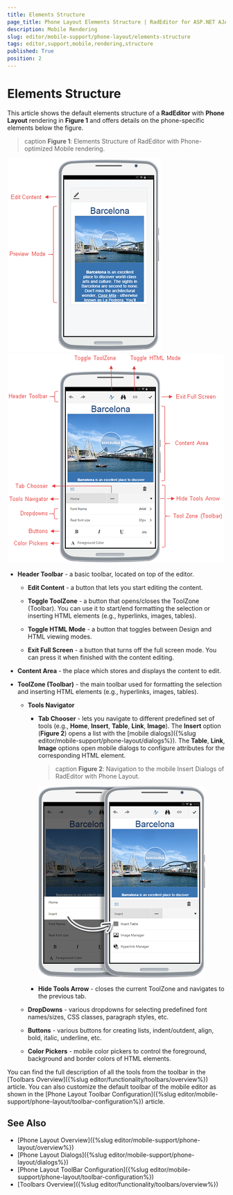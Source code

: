 ```yaml
---
title: Elements Structure
page_title: Phone Layout Elements Structure | RadEditor for ASP.NET AJAX Documentation
description: Mobile Rendering
slug: editor/mobile-support/phone-layout/elements-structure
tags: editor,support,mobile,rendering,structure
published: True
position: 2
---
```


# Elements Structure

This article shows the default elements structure of a **RadEditor** with **Phone Layout** rendering in **Figure 1** and offers details on the phone-specific elements below the figure.

>caption **Figure 1**: Elements Structure of RadEditor with Phone-optimized Mobile rendering. 

![Mobile Editor Elements Structure Edit Content Button](./images/mobile-editor-elements-structure-edit-button.png) ![Mobile Editor Elements Structure](./images/mobile-editor-elements-structure.png)

* **Header Toolbar** - a basic toolbar, located on top of the editor.

	* **Edit Content** - a button that lets you start editing the content.
	
	* **Toggle ToolZone** - a button that opens/closes the ToolZone (Toolbar). You can use it to start/end formatting the selection or inserting HTML elements (e.g., hyperlinks, images, tables).
	
	* **Toggle HTML Mode** - a button that toggles between Design and HTML viewing modes.
	
	* **Exit Full Screen** - a button that turns off the full screen mode. You can press it when finished with the content editing.
	
* **Content Area** - the place which stores and displays the content to edit.

* **ToolZone (Toolbar)** - the main toolbar used for formatting the selection and inserting HTML elements (e.g., hyperlinks, images, tables).

	* **Tools Navigator**
	
		* **Tab Chooser** - lets you navigate to different predefined set of tools (e.g., **Home**, **Insert**, **Table**, **Link**, **Image**). The **Insert** option (**Figure 2**) opens a list with the [mobile dialogs]({%slug editor/mobile-support/phone-layout/dialogs%}). The **Table**, **Link**, **Image** options open mobile dialogs to configure attributes for the corresponding HTML element.
		
			>caption **Figure 2**: Navigation to the mobile Insert Dialogs of RadEditor with Phone Layout.
			
			![Mobile Editor Insert Dialogs](./images/AJAX_RadEditor_Adaptive_InsertMode_2in1.png)
		
		* **Hide Tools Arrow** - closes the current ToolZone and navigates to the previous tab.
		
	* **DropDowns** - various dropdowns for selecting predefined font names/sizes, CSS classes, paragraph styles, etc.
	
	* **Buttons** - various buttons for creating lists, indent/outdent, align, bold, italic, underline, etc.
	
	* **Color Pickers** - mobile color pickers to control the foreground, background and border colors of HTML elements.

You can find the full description of all the tools from the toolbar in the [Toolbars Overview]({%slug editor/functionality/toolbars/overview%}) article. You can also customize the default toolbar of the mobile editor as shown in the [Phone Layout Toolbar Configuration]({%slug editor/mobile-support/phone-layout/toolbar-configuration%}) article.

## See Also

* [Phone Layout Overview]({%slug editor/mobile-support/phone-layout/overview%})
* [Phone Layout Dialogs]({%slug editor/mobile-support/phone-layout/dialogs%})
* [Phone Layout ToolBar Configuration]({%slug editor/mobile-support/phone-layout/toolbar-configuration%})
* [Toolbars Overview]({%slug editor/functionality/toolbars/overview%})